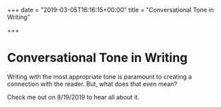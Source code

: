 +++
date = "2019-03-05T16:16:15+00:00"
title = "Conversational Tone in Writing"

+++
# Conversational Tone in Writing

Writing with the most appropriate tone is paramount to creating a connection with the reader. But, what does that even mean?

Check me out on 8/19/2019 to hear all about it.